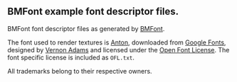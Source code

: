 ## BMFont example font descriptor files.

BMFont font descriptor files as generated by [BMFont](http://www.angelcode.com/products/bmfont/).

The font used to render textures is [Anton](https://fonts.google.com/specimen/Anton), downloaded from [Google Fonts](https://fonts.google.com/), designed by [Vernon Adams](https://fonts.google.com/?query=Vernon+Adams) and licensed under the [Open Font License](https://scripts.sil.org/cms/scripts/page.php?site_id=nrsi&id=OFL). The font specific license is included as `OFL.txt`.

All trademarks belong to their respective owners.
